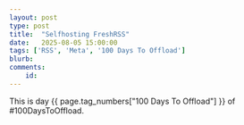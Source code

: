```yaml
---
layout: post
type: post
title:  "Selfhosting FreshRSS"
date:   2025-08-05 15:00:00
tags: ['RSS', 'Meta', '100 Days To Offload']
blurb: 
comments:
    id: 
---
```



This is day {{ page.tag_numbers["100 Days To Offload"] }}  of #100DaysToOffload.